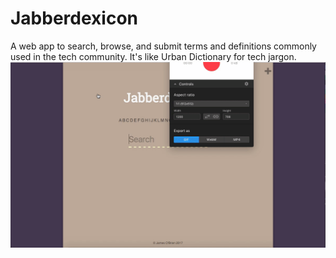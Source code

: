# Jabberdexicon
A web app to search, browse, and submit terms
and definitions commonly used in the tech community. It's like Urban Dictionary for
tech jargon.
![](./jabberSS.gif)
